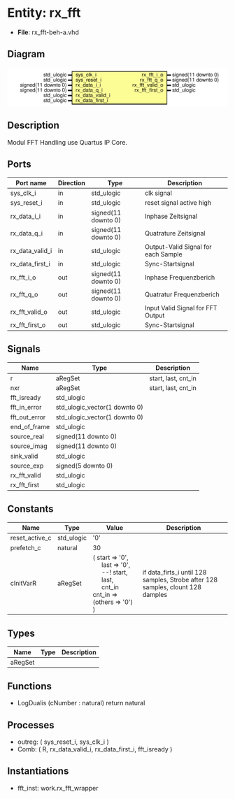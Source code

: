 # Entity: rx_fft 

- **File**: rx_fft-beh-a.vhd
## Diagram

![Diagram](rx_fft-beh-a.svg "Diagram")
## Description

 Modul FFT Handling
 use Quartus IP Core.
## Ports

| Port name       | Direction | Type                | Description                         |
| --------------- | --------- | ------------------- | ----------------------------------- |
| sys_clk_i       | in        | std_ulogic          | clk signal                          |
| sys_reset_i     | in        | std_ulogic          | reset signal active high            |
| rx_data_i_i     | in        | signed(11 downto 0) | Inphase Zeitsignal                  |
| rx_data_q_i     | in        | signed(11 downto 0) | Quatrature Zeitsignal               |
| rx_data_valid_i | in        | std_ulogic          | Output-Valid Signal for each Sample |
| rx_data_first_i | in        | std_ulogic          | Sync-Startsignal                    |
| rx_fft_i_o      | out       | signed(11 downto 0) | Inphase Frequenzberich              |
| rx_fft_q_o      | out       | signed(11 downto 0) | Quatratur Frequenzberich            |
| rx_fft_valid_o  | out       | std_ulogic          | Input Valid Signal for FFT Output   |
| rx_fft_first_o  | out       | std_ulogic          | Sync-Startsignal                    |
## Signals

| Name          | Type                          | Description         |
| ------------- | ----------------------------- | ------------------- |
| r             | aRegSet                       | start, last, cnt_in |
| nxr           | aRegSet                       | start, last, cnt_in |
| fft_isready   | std_ulogic                    |                     |
| fft_in_error  | std_ulogic_vector(1 downto 0) |                     |
| fft_out_error | std_ulogic_vector(1 downto 0) |                     |
| end_of_frame  | std_ulogic                    |                     |
| source_real   | signed(11 downto 0)           |                     |
| source_imag   | signed(11 downto 0)           |                     |
| sink_valid    | std_ulogic                    |                     |
| source_exp    | signed(5 downto 0)            |                     |
| rx_fft_valid  | std_ulogic                    |                     |
| rx_fft_first  | std_ulogic                    |                     |
## Constants

| Name           | Type       | Value                                                                                                                                                                                                                                                 | Description                                                                     |
| -------------- | ---------- | ----------------------------------------------------------------------------------------------------------------------------------------------------------------------------------------------------------------------------------------------------- | ------------------------------------------------------------------------------- |
| reset_active_c | std_ulogic | '0'                                                                                                                                                                                                                                                   |                                                                                 |
| prefetch_c     | natural    | 30                                                                                                                                                                                                                                                    |                                                                                 |
| cInitVarR      | aRegSet    | (      start => '0',<br><span style="padding-left:20px">      last   => '0',<br><span style="padding-left:20px"> --! start,<br><span style="padding-left:20px"> last,<br><span style="padding-left:20px"> cnt_in      cnt_in => (others => '0')     ) | if data_firts_i until 128 samples, Strobe after 128 samples, clount 128 damples |
## Types

| Name    | Type | Description |
| ------- | ---- | ----------- |
| aRegSet |      |             |
## Functions
- LogDualis <font id="function_arguments">(cNumber : natural) </font> <font id="function_return">return natural </font>
## Processes
- outreg: ( sys_reset_i, sys_clk_i )
- Comb: ( R, rx_data_valid_i, rx_data_first_i, fft_isready )
## Instantiations

- fft_inst: work.rx_fft_wrapper
